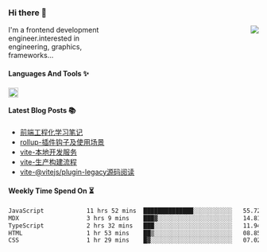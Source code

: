 <!--
**zhaohuanyuu/zhaohuanyuu** is a ✨ _special_ ✨ repository because its `README.md` (this file) appears on your GitHub profile.
-->

### Hi there 👋

<picture>
  <source media="(prefers-color-scheme: dark)" srcset="https://github-readme-stats.vercel.app/api?username=zhaohuanyuu&count_private=true&show_icons=true&theme=city_lights&hide_title=true">
  <img align="right" src="https://github-readme-stats.vercel.app/api?username=zhaohuanyuu&count_private=true&show_icons=true&hide_title=true">
</picture>

<p align="left" style="width:40%">I'm a frontend development engineer.interested in engineering, graphics, frameworks...</p>

#### Languages And Tools ✨

<img align="left" height="20" src="https://skillicons.dev/icons?i=js,ts,nodejs,rust,react,vue,svelte,gatsby,graphql,nestjs" />

</br>

#### Latest Blog Posts 📚
<!-- BLOG-POST-LIST:START -->
- [前端工程化学习笔记](https://auu.zone/post/fe-engineering)
- [rollup-插件钩子及使用场景](https://auu.zone/post/rollup-plugin)
- [vite-本地开发服务](https://auu.zone/post/vite-server)
- [vite-生产构建流程](https://auu.zone/post/vite-build)
- [vite-@vitejs/plugin-legacy源码阅读](https://auu.zone/post/vite-legacy)
<!-- BLOG-POST-LIST:END -->

#### Weekly Time Spend On ⏳
<!--START_SECTION:waka-->

```txt
JavaScript            11 hrs 52 mins  ██████████████░░░░░░░░░░░   55.72 %
MDX                   3 hrs 9 mins    ███▓░░░░░░░░░░░░░░░░░░░░░   14.81 %
TypeScript            2 hrs 32 mins   ███░░░░░░░░░░░░░░░░░░░░░░   11.94 %
HTML                  1 hr 53 mins    ██▒░░░░░░░░░░░░░░░░░░░░░░   08.85 %
CSS                   1 hr 29 mins    █▓░░░░░░░░░░░░░░░░░░░░░░░   07.02 %
```

<!--END_SECTION:waka-->
